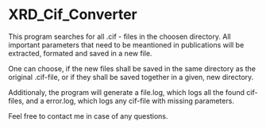 # XRD_Cif_Converter

This program searches for all .cif - files in the choosen directory. All important parameters that need to be meantioned in publications will be extracted, formated and saved in a new file. 

One can choose, if the new files shall be saved in the same directory as the original .cif-file, or if they shall be saved together in a given, new directory.

Additionaly, the program will generate a file.log, which logs all the found cif-files, and a error.log, which logs any cif-file with missing parameters.

Feel free to contact me in case of any questions.
